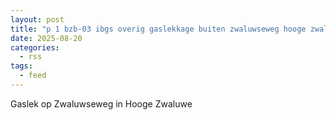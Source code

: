 ```yaml
---
layout: post
title: "p 1 bzb-03 ibgs overig gaslekkage buiten zwaluwseweg hooge zwaluwe 205434 205092"
date: 2025-08-20
categories: 
  - rss
tags: 
  - feed
---
```


Gaslek op Zwaluwseweg in Hooge Zwaluwe
